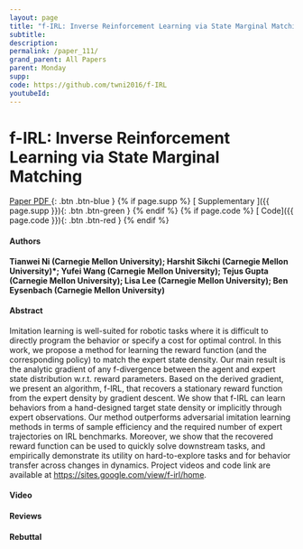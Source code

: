 ```yaml
---
layout: page
title: "f-IRL: Inverse Reinforcement Learning via State Marginal Matching"
subtitle: 
description:
permalink: /paper_111/
grand_parent: All Papers
parent: Monday
supp: 
code: https://github.com/twni2016/f-IRL
youtubeId: 
---
```


# f-IRL: Inverse Reinforcement Learning via State Marginal Matching

[<i class="fa fa-file-text-o" aria-hidden="true"></i> Paper PDF ](https://drive.google.com/file/d/10q7HqAekk5GS7at1j-ngW88MeWOJuJ2V/view){: .btn .btn-blue } {% if page.supp %} [<i class="fa fa-file-text-o" aria-hidden="true"></i> Supplementary ]({{ page.supp }}){: .btn .btn-green } {% endif %} {% if page.code %} [<i class="fa fa-github" aria-hidden="true"></i> Code]({{ page.code }}){: .btn .btn-red }
{% endif %}

#### Authors
**Tianwei Ni (Carnegie Mellon University); Harshit Sikchi (Carnegie Mellon University)*; Yufei Wang (Carnegie Mellon University); Tejus Gupta (Carnegie Mellon University); Lisa Lee (Carnegie Mellon University); Ben Eysenbach (Carnegie Mellon University)**

#### Abstract
Imitation learning is well-suited for robotic tasks where it is difficult to directly program the behavior or specify a cost for optimal control. 
In this work, we propose a method for learning the reward function (and the corresponding policy) to match the expert state density. 
Our main result is the analytic gradient of any f-divergence between the agent and expert state distribution w.r.t. reward parameters. Based on the derived gradient, we present an algorithm, f-IRL, that recovers a stationary reward function from the expert density by gradient descent. 
We show that f-IRL can learn behaviors from a hand-designed target state density or implicitly through expert observations. 
Our method outperforms adversarial imitation learning methods in terms of sample efficiency and the required number of expert trajectories on IRL benchmarks. 
Moreover, we show that the recovered reward function can be used to quickly solve downstream tasks, and empirically demonstrate its utility on hard-to-explore tasks and for behavior transfer across changes in dynamics. 
Project videos and code link are available at <a href="https://sites.google.com/view/f-irl/home" target="_blank">https://sites.google.com/view/f-irl/home</a>.

#### Video 

#### Reviews

#### Rebuttal
